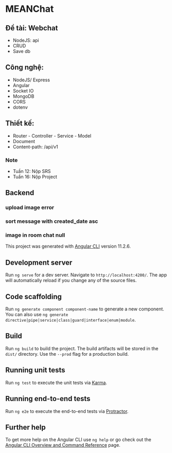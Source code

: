 # MEANChat
## Đề tài: Webchat
  - NodeJS: api
  - CRUD
  - Save db

## Công nghệ:
  - NodeJS/ Express
  - Angular
  - Socket IO
  - MongoDB
  - CORS
  - dotenv

## Thiết kế:
  + Router - Controller - Service - Model
  + Document
  + Content-path: /api/v1


### Note
- Tuần 12: Nộp SRS
- Tuần 16: Nộp Project

## Backend 
### upload image error
### sort message with created_date asc
### image in room chat null

This project was generated with [Angular CLI](https://github.com/angular/angular-cli) version 11.2.6.

## Development server

Run `ng serve` for a dev server. Navigate to `http://localhost:4200/`. The app will automatically reload if you change any of the source files.

## Code scaffolding

Run `ng generate component component-name` to generate a new component. You can also use `ng generate directive|pipe|service|class|guard|interface|enum|module`.

## Build

Run `ng build` to build the project. The build artifacts will be stored in the `dist/` directory. Use the `--prod` flag for a production build.

## Running unit tests

Run `ng test` to execute the unit tests via [Karma](https://karma-runner.github.io).

## Running end-to-end tests

Run `ng e2e` to execute the end-to-end tests via [Protractor](http://www.protractortest.org/).

## Further help

To get more help on the Angular CLI use `ng help` or go check out the [Angular CLI Overview and Command Reference](https://angular.io/cli) page.
